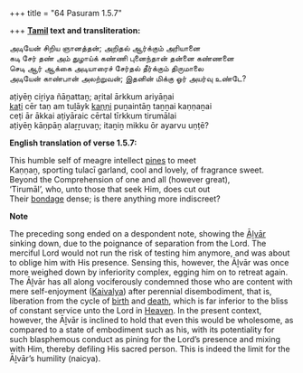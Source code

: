 +++
title = "64 Pasuram 1.5.7"

+++
**[Tamil](/definition/tamil#history "show Tamil definitions") text and transliteration:**

அடியேன் சிறிய ஞானத்தன்; அறிதல் ஆர்க்கும் அரியானை  
கடி சேர் தண் அம் துழாய்க் கண்ணி புனைந்தான் தன்னை கண்ணனை  
செடி ஆர் ஆக்கை அடியாரைச் சேர்தல் தீர்க்கும் திருமாலை  
அடியேன் காண்பான் அலற்றுவன்; இதனின் மிக்கு ஓர் அயர்வு உண்டே?

aṭiyēṉ ciṟiya ñāṉattaṉ; aṟital ārkkum ariyāṉai  
[kaṭi](/definition/kati#history "show kaṭi definitions") cēr taṇ am tuḻāyk [kaṇṇi](/definition/kanni#history "show kaṇṇi definitions") puṉaintāṉ taṉṉai kaṇṇaṉai  
ceṭi ār ākkai aṭiyāraic cērtal tīrkkum tirumālai  
aṭiyēṉ kāṇpāṉ alaṟṟuvaṉ; itaṉiṉ mikku ōr ayarvu uṇṭē?

**English translation of verse 1.5.7:**

This humble self of meagre intellect [pines](/definition/pine#history "show pines definitions") to meet  
Kaṇṇaṉ, sporting tulacī garland, cool and lovely, of fragrance sweet.  
Beyond the Comprehension of one and all (however great),  
‘Tirumāl’, who, unto those that seek Him, does cut out  
Their [bondage](/definition/bondage#history "show bondage definitions") dense; is there anything more indiscreet?

**Note**

The preceding song ended on a despondent note, showing the [Āḻvār](/definition/aḻvar#vaishnavism "show Āḻvār definitions") sinking down, due to the poignance of separation from the Lord. The merciful Lord would not run the risk of testing him anymore, and was about to oblige him with His presence. Sensing this, however, the Āḻvār was once more weighed down by inferiority complex, egging him on to retreat again. The Āḻvār has all along vociferously condemned those who are content with mere self-enjoyment ([Kaivalya](/definition/kaivalya#vaishnavism "show Kaivalya definitions")) after perennial disembodiment, that is, liberation from the cycle of [birth](/definition/birth#history "show birth definitions") and [death](/definition/death#history "show death definitions"), which is far inferior to the bliss of constant service unto the Lord in [Heaven](/definition/heaven#history "show Heaven definitions"). In the present context, however, the Āḻvār is inclined to hold that even this would be wholesome, as compared to a state of embodiment such as his, with its potentiality for such blasphemous conduct as pining for the Lord’s presence and mixing with Him, thereby defiling His sacred person. This is indeed the limit for the Āḻvār’s humility (naicya).


